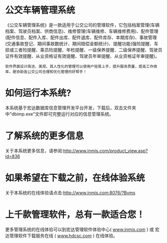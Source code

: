 # 公交车辆管理系统

《公交车辆管理系统》是一款适用于公交公司的管理软件，它包括档案管理(车辆档案、驾驶员档案、供商信息)、维修管理(车辆维修、车辆维修费用)、配件管理(配件信息、配件入库、配件出库、配件退库、配件库存、本期库存)、事故管理(交通事故登记、期间事故数统计、期间赔偿金额统计)、提醒功能(强险提醒、车损或三者险提醒、乘员险提醒、年检提醒、一级保养提醒、二级保养提醒、驾驶员证件有效提醒、从业资格证有效提醒、驾驶员年审提醒、从业资格证年审提醒)。

    软件界面设计简洁、美观、其人性化的管理可以使用户轻易上手，提升服务质量，提高工作效率，是协助各公交公司合理和优化管理的好帮手！


# 如何运行本系统?

本系统基于宏达数据库信息管理开发平台开发，下载后，双击文件夹中"dbimp.exe"文件即可完整运行对应的信息管理系统。

# 了解系统的更多信息

关于本系统更多信息，请参阅:http://www.inmis.com/product_view.asp?id=836

# 如果希望在下载之前，在线体验系统

关于本系统的在线体验请点击:http://www.inmis.com:8076/?Bvms

# 上千款管理软件，总有一款适合您！

更多管理系统的在线体验可以到宏达管理软件体验中心( www.inmis.com ) 或 宏达管理软件下载服务在线 ( www.hdcsc.com ) 在线体验。

